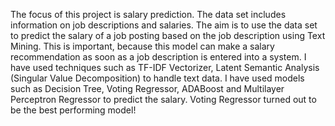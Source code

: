 The focus of this project is salary prediction. The data set includes information on job descriptions and salaries. The aim is to use the data set to predict the salary of a job posting based on the job description using Text Mining. This is important, because this model can make a salary recommendation as soon as a job description is entered into a system. I have used techniques such as TF-IDF Vectorizer, Latent Semantic Analysis (Singular Value Decomposition) to handle text data. I have used models such as Decision Tree, Voting Regressor, ADABoost and Multilayer Perceptron Regressor to predict the salary. Voting Regressor turned out to be the best performing model!
